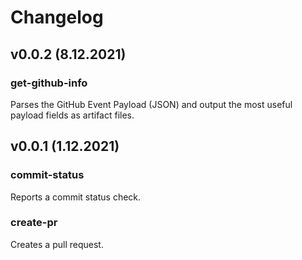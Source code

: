 # Changelog

## v0.0.2 (8.12.2021)

### get-github-info

Parses the GitHub Event Payload (JSON) and output the most useful payload fields as artifact files.

## v0.0.1 (1.12.2021)

### commit-status

Reports a commit status check.

### create-pr

Creates a pull request.
